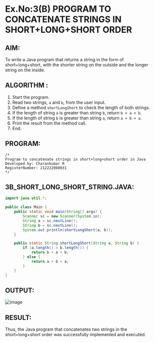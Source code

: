 # Ex.No:3(B) PROGRAM TO CONCATENATE STRINGS IN SHORT+LONG+SHORT ORDER

## AIM:
To write a Java program that returns a string in the form of short+long+short, with the shorter string on the outside and the longer string on the inside.

## ALGORITHM :
1. Start the program.
2. Read two strings, `a` and `b`, from the user input.
3. Define a method `shortLongShort` to check the length of both strings.
4. If the length of string `a` is greater than string `b`, return `b + a + b`.
5. If the length of string `b` is greater than string `a`, return `a + b + a`.
6. Print the result from the method call.
7. End.

## PROGRAM:
```
/*
Program to concatenate strings in short+long+short order in Java
Developed by: Charankumar R
RegisterNumber: 212222060031
*/
```

## 3B_SHORT_LONG_SHORT_STRING.JAVA:
```java
import java.util.*;

public class Main {
    public static void main(String[] args) {
        Scanner sc = new Scanner(System.in);
        String a = sc.nextLine();
        String b = sc.nextLine();
        System.out.println(shortLongShort(a, b));
    }

    public static String shortLongShort(String a, String b) {
        if (a.length() > b.length()) {
            return b + a + b;
        } else {
            return a + b + a;
        }
    }
}
```

## OUTPUT:
![image](https://github.com/user-attachments/assets/c823278e-4782-4dc4-aae8-729c73549b83)



## RESULT:
Thus, the Java program that concatenates two strings in the short+long+short order was successfully implemented and executed.
